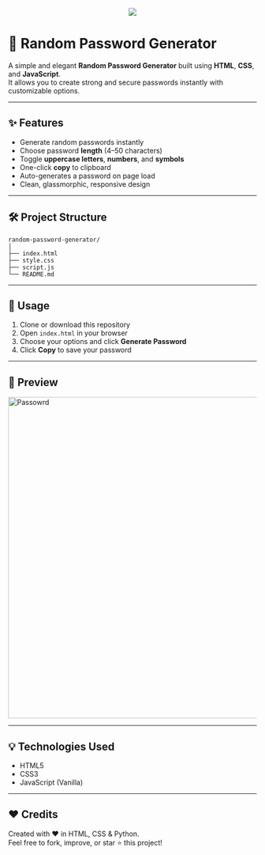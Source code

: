 <p align="center"><a name="readme-top"></a>
  <img src="https://capsule-render.vercel.app/api?type=waving&color=gradient&text=🔐+Password+Generator&height=100&section=header"/>

</p>


# 🔐 Random Password Generator

A simple and elegant **Random Password Generator** built using **HTML**, **CSS**, and **JavaScript**.  
It allows you to create strong and secure passwords instantly with customizable options.

---

## ✨ Features

- Generate random passwords instantly  
- Choose password **length** (4–50 characters)  
- Toggle **uppercase letters**, **numbers**, and **symbols**  
- One-click **copy** to clipboard  
- Auto-generates a password on page load  
- Clean, glassmorphic, responsive design  

---

## 🛠️ Project Structure
```
random-password-generator/
│
├── index.html
├── style.css
├── script.js
└── README.md
```

---

## 🚀 Usage

1. Clone or download this repository  
2. Open `index.html` in your browser  
3. Choose your options and click **Generate Password**  
4. Click **Copy** to save your password  

---

## 📸 Preview

<img height="650" alt="Passowrd" src="https://github.com/user-attachments/assets/4d8cb553-3a43-4de4-ba15-2c17f96cf7ca" />

---

## 💡 Technologies Used

- HTML5  
- CSS3  
- JavaScript (Vanilla)

---

## ❤️ Credits

Created with ❤️ in HTML, CSS & Python. <br>
Feel free to fork, improve, or star ⭐ this project!
